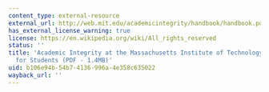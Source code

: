 ```yaml
---
content_type: external-resource
external_url: http://web.mit.edu/academicintegrity/handbook/handbook.pdf
has_external_license_warning: true
license: https://en.wikipedia.org/wiki/All_rights_reserved
status: ''
title: 'Academic Integrity at the Massachusetts Institute of Technology: A Handbook
  for Students (PDF - 1.4MB)'
uid: b106e94b-54b7-4136-996a-4e358c635022
wayback_url: ''
---
```

